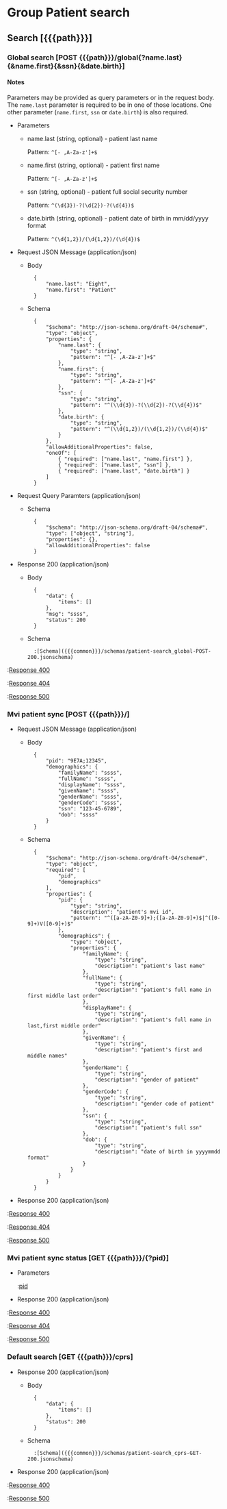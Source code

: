 # Group Patient search

## Search [{{{path}}}]

### Global search [POST {{{path}}}/global{?name.last}{&name.first}{&ssn}{&date.birth}]

#### Notes

Parameters may be provided as query parameters or in the request body. The `name.last` parameter is required to be in one of those locations. One other parameter (`name.first`, `ssn` or `date.birth`) is also required.

+ Parameters

    + name.last (string, optional) - patient last name

        Pattern: `^[- ,A-Za-z']+$`

    + name.first (string, optional) - patient first name

        Pattern: `^[- ,A-Za-z']+$`

    + ssn (string, optional) - patient full social security number

        Pattern: `^(\d{3})-?(\d{2})-?(\d{4})$`

    + date.birth (string, optional) - patient date of birth in mm/dd/yyyy format

        Pattern: `^(\d{1,2})/(\d{1,2})/(\d{4})$`


+ Request JSON Message (application/json)

    + Body

            {
                "name.last": "Eight",
                "name.first": "Patient"
            }

    + Schema

            {
                "$schema": "http://json-schema.org/draft-04/schema#",
                "type": "object",
                "properties": {
                    "name.last": {
                        "type": "string",
                        "pattern": "^[- ,A-Za-z']+$"
                    },
                    "name.first": {
                        "type": "string",
                        "pattern": "^[- ,A-Za-z']+$"
                    },
                    "ssn": {
                        "type": "string",
                        "pattern": "^(\\d{3})-?(\\d{2})-?(\\d{4})$"
                    },
                    "date.birth": {
                        "type": "string",
                        "pattern": "^(\\d{1,2})/(\\d{1,2})/(\\d{4})$"
                    }
                },
                "allowAdditionalProperties": false,
                "oneOf": [
                    { "required": ["name.last", "name.first"] },
                    { "required": ["name.last", "ssn"] },
                    { "required": ["name.last", "date.birth"] }
                ]
            }

+ Request Query Paramters (application/json)

    + Schema

            {
                "$schema": "http://json-schema.org/draft-04/schema#",
                "type": ["object", "string"],
                "properties": {},
                "allowAdditionalProperties": false
            }

+ Response 200 (application/json)

    + Body

            {
                "data": {
                    "items": []
                },
                "msg": "ssss",
                "status": 200
            }

    + Schema

            :[Schema]({{{common}}}/schemas/patient-search_global-POST-200.jsonschema)

:[Response 400]({{{common}}}/responses/400.md)

:[Response 404]({{{common}}}/responses/404.md)

:[Response 500]({{{common}}}/responses/500.md)


### Mvi patient sync [POST {{{path}}}/]

+ Request JSON Message (application/json)

    + Body

            {
                "pid": "9E7A;12345",
                "demographics": {
                    "familyName": "ssss",
                    "fullName": "ssss",
                    "displayName": "ssss",
                    "givenName": "ssss",
                    "genderName": "ssss",
                    "genderCode": "ssss",
                    "ssn": "123-45-6789",
                    "dob": "ssss"
                }
            }

    + Schema

            {
                "$schema": "http://json-schema.org/draft-04/schema#",
                "type": "object",
                "required": [
                    "pid",
                    "demographics"
                ],
                "properties": {
                    "pid": {
                        "type": "string",
                        "description": "patient's mvi id",
                        "pattern": "^([a-zA-Z0-9]+);([a-zA-Z0-9]+)$|^([0-9]+)V([0-9]+)$"
                    },
                    "demographics": {
                        "type": "object",
                        "properties": {
                            "familyName": {
                                "type": "string",
                                "description": "patient's last name"
                            },
                            "fullName": {
                                "type": "string",
                                "description": "patient's full name in first middle last order"
                            },
                            "displayName": {
                                "type": "string",
                                "description": "patient's full name in last,first middle order"
                            },
                            "givenName": {
                                "type": "string",
                                "description": "patient's first and middle names"
                            },
                            "genderName": {
                                "type": "string",
                                "description": "gender of patient"
                            },
                            "genderCode": {
                                "type": "string",
                                "description": "gender code of patient"
                            },
                            "ssn": {
                                "type": "string",
                                "description": "patient's full ssn"
                            },
                            "dob": {
                                "type": "string",
                                "description": "date of birth in yyyymmdd format"
                            }
                        }
                    }
                }
            }

+ Response 200 (application/json)

:[Response 400]({{{common}}}/responses/400.md)

:[Response 404]({{{common}}}/responses/404.md)

:[Response 500]({{{common}}}/responses/500.md)


### Mvi patient sync status [GET {{{path}}}/{?pid}]

+ Parameters

    :[pid]({{{common}}}/parameters/pid.md)

+ Response 200 (application/json)

:[Response 400]({{{common}}}/responses/400.md)

:[Response 404]({{{common}}}/responses/404.md)

:[Response 500]({{{common}}}/responses/500.md)


### Default search [GET {{{path}}}/cprs]

+ Response 200 (application/json)

    + Body

            {
                "data": {
                    "items": []
                },
                "status": 200
            }

    + Schema

            :[Schema]({{{common}}}/schemas/patient-search_cprs-GET-200.jsonschema)


+ Response 200 (application/json)

:[Response 400]({{{common}}}/responses/400.md)

:[Response 500]({{{common}}}/responses/500.md)
